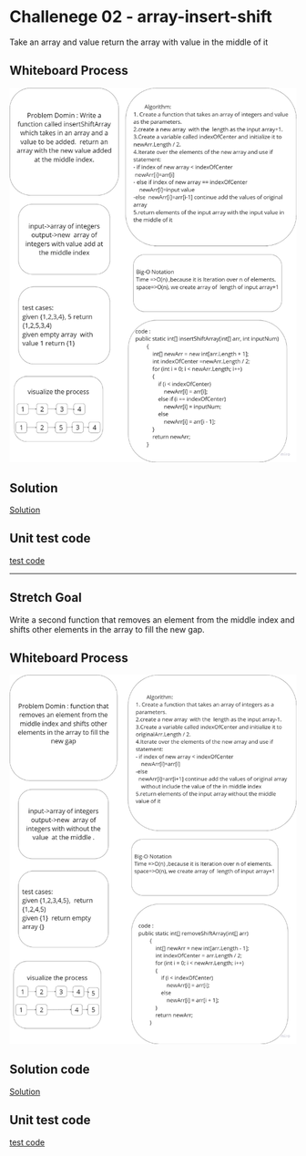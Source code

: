 # Challenege 02 - array-insert-shift

Take an array and value return the array with value in the middle of it

## Whiteboard Process

![WB02](../assets/CC02_a.png)


## Solution 

[Solution](../data-structures-and-algorithms/CC02.cs)

## Unit test code

[test code](../CodeChallengesTests/test02.cs)

---

## Stretch Goal

Write a second function that removes an element from the middle index and shifts other elements in the array to fill the new gap.

## Whiteboard Process

![WB02](../assets/CC02_b.png)

## Solution code

[Solution](../data-structures-and-algorithms/CC02.cs)

## Unit test code

[test code](../CodeChallengesTests/test02.cs)

